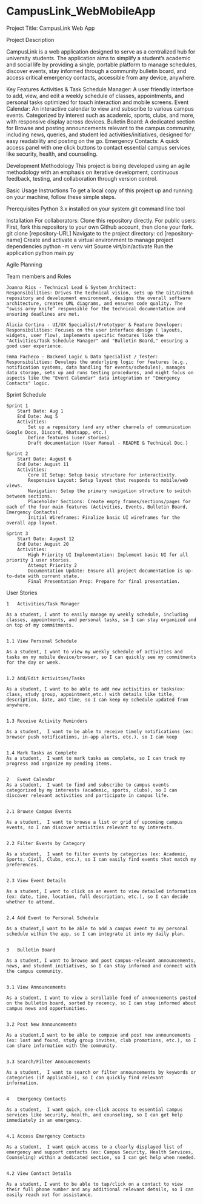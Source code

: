 # CampusLink_WebMobileApp


Project Title: CampusLink Web App

Project Description

CampusLink is a web application designed to serve as a centralized hub for university students. The application aims to simplify a student’s academic and social life by providing a single, portable platform to manage schedules, discover events, stay informed through a community bulletin board, and access critical emergency contacts, accessible from any device, anywhere.

Key Features
	Activities & Task Schedule Manager: A user friendly interface to add, view, and edit a weekly schedule of classes, appointments, and personal tasks optimized for touch interaction and mobile screens.
	Event Calendar: An interactive calendar to view and subscribe to various campus events. Categorized by interest such as academic, sports, clubs, and more, with responsive display across devices.
	Bulletin Board: A dedicated section for Browse and posting announcements relevant to the campus community, including news, queries, and student led activities/initiatives, designed for easy readability and posting on the go.
	Emergency Contacts: A quick access panel with one click buttons to contact essential campus services like security, health, and counseling.

Development Methodology
This project is being developed using an agile methodology with an emphasis on iterative development, continuous feedback, testing, and collaboration through version control.

Basic Usage Instructions
To get a local copy of this project up and running on your machine, follow these simple steps.

Prerequisites 
	Python 3.x installed on your system
	git command line tool

Installation 
	For collaborators: Clone this repository directly.
	For public users: First, fork this repository to your own Github account, then clone your fork.
		git clone [repository-URL]
	Navigate to the project directory:
		cd [repository-name]
	Create and activate a virtual environment to manage project dependencies
		python -m venv virt
		Source virt/bin/activate
	Run the application
		python main.py


Agile Planning

Team members and Roles

	Joanna Rios - Technical Lead & System Architect:
	Responsibilities: Drives the technical vision, sets up the Git/GitHub repository and development environment, designs the overall software architecture, creates UML diagrams, and ensures code quality. The “swiss army knife” responsible for the technical documentation and ensuring deadlines are met.
	
	Alicia Cortina - UI/UX Specialist/Prototyper & Feature Developer:
	Responsibilities: Focuses on the user interface design ( layouts, widgets, user flow), implements specific features like the "Activities/Task Schedule Manager" and "Bulletin Board," ensuring a good user experience.
	
	Emma Pacheco - Backend Logic & Data Specialist / Tester:
	Responsibilities: Develops the underlying logic for features (e.g., notification systems, data handling for events/schedules), manages data storage, sets up and runs testing procedures, and might focus on aspects like the "Event Calendar" data integration or "Emergency Contacts" logic.


Sprint Schedule
 
	Sprint 1
		Start Date: Aug 1
		End Date: Aug 5
		Activities: 
			Set up a repository (and any other channels of communication Google Docs, Discord, Whatsapp, etc.)
			Define features (user stories)
			Draft documentation (User Manual - README & Technical Doc.)

	Sprint 2
		Start Date: August 6
		End Date: August 11
		Activities: 
			Core UI Setup: Setup basic structure for interactivity.
			Responsive Layout: Setup layout that responds to mobile/web views.
			Navigation: Setup the primary navigation structure to switch between sections.
			Placeholder Sections: Create empty frames/sections/pages for each of the four main features (Activities, Events, Bulletin Board, Emergency Contacts).
			Initial Wireframes: Finalize basic UI wireframes for the overall app layout.

	Sprint 3
		Start Date: August 12
		End Date: August 20
		Activities: 
			High Priority UI Implementation: Implement basic UI for all priority 1 user stories.
			Attempt Priority 2
			Documentation Update: Ensure all project documentation is up-to-date with current state.
			Final Presentation Prep: Prepare for final presentation.


User Stories



	1	Activities/Task Manager	

	As a student, I want to easily manage my weekly schedule, including classes, appointments, and personal tasks, so I can stay organized and on top of my commitments.


	1.1	View Personal Schedule

	As a student, I want to view my weekly schedule of activities and tasks on my mobile device/browser, so I can quickly see my commitments for the day or week.


	1.2	Add/Edit Activities/Tasks

	As a student, I want to be able to add new activities or tasks(ex: class, study group, appointment,etc.) with details like title, description, date, and time, so I can keep my schedule updated from anywhere.


	1.3	Receive Activity Reminders

	As a student,  I want to be able to receive timely notifications (ex: browser push notifications, in-app alerts, etc.), so I can keep 


	1.4	Mark Tasks as Complete
	As a student,  I want to mark tasks as complete, so I can track my progress and organize my pending items.


	2	Event Calendar
	As a student,  I want to find and subscribe to campus events categorized by my interests (academic, sports, clubs), so I can discover relevant activities and participate in campus life.
	

	2.1	Browse Campus Events

	As a student,  I want to browse a list or grid of upcoming campus events, so I can discover activities relevant to my interests.


	2.2	Filter Events by Category

	As a student,  I want to filter events by categories (ex: Academic, Sports, Civil, Clubs, etc.), so I can easily find events that match my preferences.


	2.3	View Event Details

	As a student, I want to click on an event to view detailed information (ex: date, time, location, full description, etc.), so I can decide whether to attend. 


	2.4	Add Event to Personal Schedule

	As a student,I want to be able to add a campus event to my personal schedule within the app, so I can integrate it into my daily plan.


	3	Bulletin Board

	As a student, I want to browse and post campus-relevant announcements, news, and student initiatives, so I can stay informed and connect with the campus community.


	3.1	View Announcements

	As a student, I want to view a scrollable feed of announcements posted on the bulletin board, sorted by recency, so I can stay informed about campus news and opportunities.


	3.2	Post New Announcements

	As a student,I want to be able to compose and post new announcements (ex: lost and found, study group invites, club promotions, etc.), so I can share information with the community.


	3.3	Search/Filter Announcements

	As a student,  I want to search or filter announcements by keywords or categories (if applicable), so I can quickly find relevant information.


	4	Emergency Contacts

	As a student,  I want quick, one-click access to essential campus services like security, health, and counseling, so I can get help immediately in an emergency.


	4.1	Access Emergency Contacts

	As a student,  I want quick access to a clearly displayed list of emergency and support contacts (ex: Campus Security, Health Services, Counseling) within a dedicated section, so I can get help when needed.


	4.2	View Contact Details

	As a student, I want to be able to tap/click on a contact to view their full phone number and any additional relevant details, so I can easily reach out for assistance.


